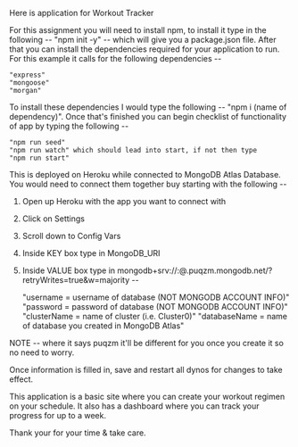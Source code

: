 Here is application for Workout Tracker

For this assignment you will need to install npm, to install it type in the following -- "npm init -y" -- which will give you a package.json file. After that you can install the dependencies required for your application to run. For this example it calls for the following dependencies --

    "express"
    "mongoose"
    "morgan"
    
To install these dependencies I would type the following -- "npm i (name of dependency)".
Once that's finished you can begin checklist of functionality of app by typing the following --

    "npm run seed"
    "npm run watch" which should lead into start, if not then type
    "npm run start"

This is deployed on Heroku while connected to MongoDB Atlas Database.
You would need to connect them together buy starting with the following --

1. Open up Heroku with the app you want to connect with
2. Click on Settings
3. Scroll down to Config Vars
4. Inside KEY box type in MongoDB_URI
5. Inside VALUE box type in mongodb+srv://<username>:<password>@<clusterName>.puqzm.mongodb.net/<databaseName>?retryWrites=true&w=majority --

    "username = username of database (NOT MONGODB ACCOUNT INFO)"
    "password = password of database (NOT MONGODB ACCOUNT INFO)"
    "clusterName = name of cluster (i.e. Cluster0)"
    "databaseName = name of database you created in MongoDB Atlas" 

NOTE -- where it says puqzm it'll be different for you once you create it so no need to worry.

Once information is filled in, save and restart all dynos for changes to take effect.

This application is a basic site where you can create your workout regimen on your schedule.
It also has a dashboard where you can track your progress for up to a week.

Thank your for your time & take care.